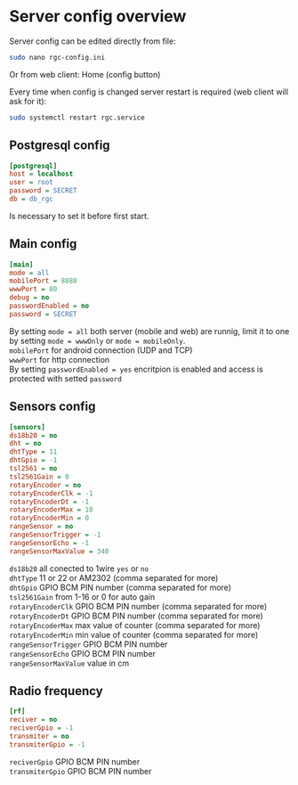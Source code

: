 # Server config overview
Server config can be edited directly from file:
```bash
sudo nano rgc-config.ini
```
Or from web client: Home (config button)

Every time when config is changed server restart is required (web client will ask for it):
```bash
sudo systemctl restart rgc.service
```
## Postgresql config
```ini
[postgresql]
host = localhost
user = root
password = SECRET
db = db_rgc
```
Is necessary to set it before first start. 

## Main config
```ini
[main]
mode = all
mobilePort = 8888
wwwPort = 80
debug = no
passwordEnabled = no
password = SECRET
```
By setting `mode = all` both server (mobile and web) are runnig, limit it to one by setting `mode = wwwOnly` or `mode = mobileOnly`.  
`mobilePort` for android connection (UDP and TCP)  
`wwwPort` for http connection  
By setting `passwordEnabled = yes` encritpion is enabled and access is protected with setted `password`  

## Sensors config
```ini
[sensors]
ds18b20 = no
dht = no
dhtType = 11
dhtGpio = -1
tsl2561 = no
tsl2561Gain = 0
rotaryEncoder = no
rotaryEncoderClk = -1 
rotaryEncoderDt = -1 
rotaryEncoderMax = 10 
rotaryEncoderMin = 0
rangeSensor = no
rangeSensorTrigger = -1
rangeSensorEcho = -1
rangeSensorMaxValue = 340
```
`ds18b20` all conected to 1wire `yes` or `no`  
`dhtType` 11 or 22 or AM2302 (comma separated for more)  
`dhtGpio` GPIO BCM PIN number (comma separated for more)  
`tsl2561Gain` from 1-16 or 0 for auto gain  
`rotaryEncoderClk` GPIO BCM PIN number (comma separated for more)  
`rotaryEncoderDt` GPIO BCM PIN number (comma separated for more)  
`rotaryEncoderMax` max value of counter (comma separated for more)  
`rotaryEncoderMin` min value of counter (comma separated for more)  
`rangeSensorTrigger` GPIO BCM PIN number  
`rangeSensorEcho` GPIO BCM PIN number  
`rangeSensorMaxValue` value in cm  

## Radio frequency
```ini
[rf]
reciver = no
reciverGpio = -1
transmiter = no
transmiterGpio = -1
```
`reciverGpio` GPIO BCM PIN number  
`transmiterGpio` GPIO BCM PIN number  